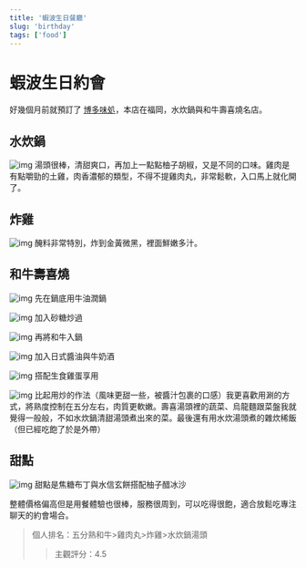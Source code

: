 ```yaml
---
title: '蝦波生日餐廳'
slug: 'birthday'
tags: ['food']
---
```

# 蝦波生日約會

好幾個月前就預訂了 [博多味処](https://hakata-iroha.net/cn/about.php)，本店在福岡，水炊鍋與和牛壽喜燒名店。

## 水炊鍋

![img](./img_20250914/076.webp)
湯頭很棒，清甜爽口，再加上一點點柚子胡椒，又是不同的口味。雞肉是有點嚼勁的土雞，肉香濃郁的類型，不得不提雞肉丸，非常鬆軟，入口馬上就化開了。

## 炸雞

![img](./img_20250914/091.webp)
醃料非常特別，炸到金黃微黑，裡面鮮嫩多汁。

 ## 和牛壽喜燒

![img](./img_20250914/080.webp)
先在鍋底用牛油潤鍋

![img](./img_20250914/082.webp)
加入砂糖炒過

![img](./img_20250914/086.webp)
再將和牛入鍋

![img](./img_20250914/088.webp)
加入日式醬油與牛奶酒

![img](./img_20250914/092.webp)
搭配生食雞蛋享用

![img](./img_20250914/098.webp)
比起用炒的作法（風味更甜一些，被醬汁包裹的口感）我更喜歡用涮的方式，將熟度控制在五分左右，肉質更軟嫩。壽喜湯頭裡的蔬菜、烏龍麵跟菜盤我就覺得一般般，不如水炊鍋清甜湯頭煮出來的菜。最後還有用水炊湯頭煮的雜炊稀飯（但已經吃飽了於是外帶）

## 甜點
![img](./img_20250914/103.webp)
甜點是焦糖布丁與水信玄餅搭配柚子醋冰沙

整體價格偏高但是用餐體驗也很棒，服務很周到，可以吃得很飽，適合放鬆吃專注聊天的約會場合。

>個人排名：五分熟和牛>雞肉丸>炸雞>水炊鍋湯頭
>>主觀評分：4.5 

